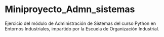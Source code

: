 # Miniproyecto_Admn_sistemas
Ejercicio del módulo de Administración de Sistemas del curso Python en Entornos Industriales, impartido por la Escuela de Organización Industrial.

